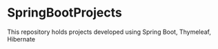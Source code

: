 # SpringBootProjects
This repository holds projects developed using Spring Boot, Thymeleaf, Hibernate
